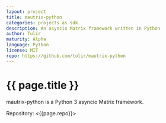 ```yaml
---
layout: project
title: mautrix-python
categories: projects as sdk
description: An asyncio Matrix framework written in Python
author: Tulir
maturity: Alpha
language: Python
license: MIT
repo: https://github.com/tulir/mautrix-python
---
```


# {{ page.title }}
mautrix-python is a Python 3 asyncio Matrix framework.

Repository: <{{page.repo}}>
